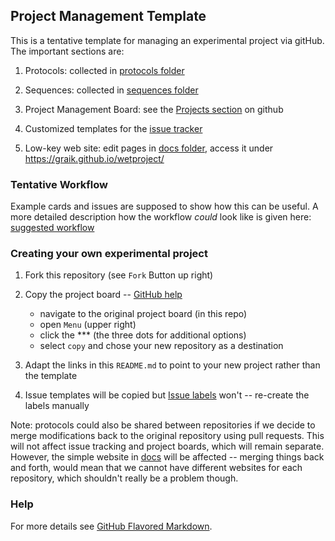 ## Project Management Template

This is a tentative template for managing an experimental project via gitHub. The important sections are:

  1. Protocols: collected in [protocols folder](protocols)

  2. Sequences: collected in [sequences folder](sequences)

  3. Project Management Board: see the [Projects section](https://github.com/graik/wetproject/projects) on github

  4. Customized templates for the [issue tracker](https://github.com/graik/wetproject/issues)

  5. Low-key web site: edit pages in [docs folder](docs), access it under https://graik.github.io/wetproject/

### Tentative Workflow

Example cards and issues are supposed to show how this can be useful. A more detailed description how the workflow *could* look like is given here: [suggested workflow](suggested_workflow.md)

 
### Creating your own experimental project

  1. Fork this repository (see `Fork` Button up right)
  
  2. Copy the project board -- [GitHub help](https://help.github.com/articles/copying-a-project-board/)
  
      - navigate to the original project board (in this repo)
      - open `Menu` (upper right)
      - click the *** (the three dots for additional options)
      - select `copy` and chose your new repository as a destination

  3. Adapt the links in this `README.md` to point to your new project rather than the template
  
  4. Issue templates will be copied but [Issue labels](https://github.com/graik/wetproject/labels) won't -- re-create the labels manually
  
Note: protocols could also be shared between repositories if we decide to merge modifications back to the original repository using pull requests. This will not affect issue tracking and project boards, which will remain separate. However, the simple website in [docs](docs) will be affected -- merging things back and forth, would mean that we cannot have different websites for each repository, which shouldn't really be a problem though.

### Help

For more details see [GitHub Flavored Markdown](https://guides.github.com/features/mastering-markdown/).

